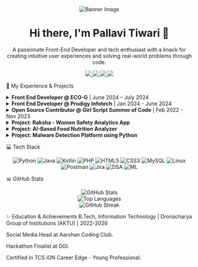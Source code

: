 <div align="center">

<!-- You can replace this with a custom banner image -->

<img src="https://www.google.com/search?q=https://placehold.co/1200x300/000000/FFFFFF%3Ftext%3DPallavi%2BTiwari" alt="Banner Image"/>

<h1>Hi there, I'm Pallavi Tiwari 👋</h1>

<p>A passionate Front-End Developer and tech enthusiast with a knack for creating intuitive user experiences and solving real-world problems through code.</p>

<div>
<a href="[https://www.linkedin.com/in/pallavi-tiwari-414ba4252/](https://www.linkedin.com/in/pallavi-tiwari-414ba4252/)" target="_blank">
<img src="https://www.google.com/search?q=https://img.shields.io/badge/linkedin-%25230077B5.svg%3F%26style%3Dfor-the-badge%26logo%3Dlinkedin%26logoColor%3Dwhite" />
</a>
<a href="https://www.google.com/search?q=https://leetcode.com/your-leetcode-profile/" target="_blank">
<img src="https://www.google.com/search?q=https://img.shields.io/badge/leetcode-FFA116%3Fstyle%3Dfor-the-badge%26logo%3Dleetcode%26logoColor%3Dblack" />
</a>
<a href="https://www.google.com/search?q=https://github.com/your-github-profile" target="_blank">
<img src="https://www.google.com/search?q=https://img.shields.io/badge/github-%2523121011.svg%3F%26style%3Dfor-the-badge%26logo%3Dgithub%26logoColor%3Dwhite" />
</a>
<a href="mailto:pallavitiwarime2003@gmail.com">
<img src="https://www.google.com/search?q=https://img.shields.io/badge/gmail-%2523D14836.svg%3F%26style%3Dfor-the-badge%26logo%3Dgmail%26logoColor%3Dwhite" />
</a>
</div>

</div>

🚀 My Experience & Projects
<details>
<summary><strong>Front End Developer @ ECO-G</strong> | June 2024 – July 2024</summary>
<br/>
<ul>
<li>Developed and managed websites with comprehensive step-by-step documentation.</li>
<li>Collaborated with a multi-domain team, gaining exposure to Back-End technologies and AWS.</li>
</ul>
</details>

<details>
<summary><strong>Front End Developer @ Prodigy Infotech</strong> | Jan 2024 - June 2024</summary>
<br/>
<ul>
<li>Contributed to a live project, showcasing strong UI/UX design skills as an Assistant Lead.</li>
<li>Demonstrated technical proficiency in front-end development and leadership as the Data Collector Team Lead.</li>
</ul>
</details>

<details>
<summary><strong>Open Source Contributor @ Girl Script Summer of Code</strong> | Feb 2022 - Nov 2023</summary>
<br/>
<ul>
<li>Actively contributed to global open-source projects.</li>
<li>Designed and developed major features for the 'Funschooling' online store. <a href="https://funschooling.in/">Website</a></li>
</ul>
</details>

<details>
<summary><strong>Project: Raksha - Women Safety Analytics App</strong></summary>
<br/>
<img src="https://www.google.com/search?q=https://placehold.co/600x300/3498db/ffffff%3Ftext%3DRaksha%2BApp%2BUI" alt="Raksha App"/>
<ul>
<li>A data-driven platform designed to enhance women’s safety through real-time monitoring, predictive analytics, and location-based insights. Features include high-risk zone identification, threat alerts, safer route recommendations, and emergency SOS functionality.</li>
</ul>
</details>

<details>
<summary><strong>Project: AI-Based Food Nutrition Analyzer</strong></summary>
<br/>
<img src="https://www.google.com/search?q=https://placehold.co/600x300/2ecc71/ffffff%3Ftext%3DAI%2BNutrition%2BAnalyzer" alt="AI Food Nutrition Analyzer"/>
<ul>
<li>A smart nutrition analyzer using Agentic AI to autonomously process food images and text, delivering accurate nutritional insights and real-time health recommendations.</li>
</ul>
</details>

<details>
<summary><strong>Project: Malware Detection Platform using Python</strong></summary>
<br/>
<img src="https://www.google.com/search?q=https://placehold.co/600x300/e74c3c/ffffff%3Ftext%3DMalware%2BDetection%2BPlatform" alt="Malware Detection Platform"/>
<ul>
<li>A platform to detect malware hidden within image files and GIFs. Protects against threats where attackers embed harmful code inside common image formats.</li>
</ul>
</details>

💻 Tech Stack
<div align="center">
<img src="https://www.google.com/search?q=https://img.shields.io/badge/Python-3776AB%3Fstyle%3Dfor-the-badge%26logo%3Dpython%26logoColor%3Dwhite" alt="Python" />
<img src="https://img.shields.io/badge/Java-ED8B00?style=for-the-badge&logo=openjdk&logoColor=white" alt="Java" />
<img src="https://www.google.com/search?q=https://img.shields.io/badge/Kotlin-7F52FF%3Fstyle%3Dfor-the-badge%26logo%3Dkotlin%26logoColor%3Dwhite" alt="Kotlin" />
<img src="https://www.google.com/search?q=https://img.shields.io/badge/PHP-777BB4%3Fstyle%3Dfor-the-badge%26logo%3Dphp%26logoColor%3Dwhite" alt="PHP" />
<img src="https://www.google.com/search?q=https://img.shields.io/badge/HTML5-E34F26%3Fstyle%3Dfor-the-badge%26logo%3Dhtml5%26logoColor%3Dwhite" alt="HTML5" />
<img src="https://www.google.com/search?q=https://img.shields.io/badge/CSS3-1572B6%3Fstyle%3Dfor-the-badge%26logo%3Dcss3%26logoColor%3Dwhite" alt="CSS3" />
<img src="https://img.shields.io/badge/MySQL-4479A1?style=for-the-badge&logo=mysql&logoColor=white" alt="MySQL" />
<img src="https://img.shields.io/badge/Linux-FCC624?style=for-the-badge&logo=linux&logoColor=black" alt="Linux" />
<img src="https://www.google.com/search?q=https://img.shields.io/badge/Postman-FF6C37%3Fstyle%3Dfor-the-badge%26logo%3Dpostman%26logoColor%3Dwhite" alt="Postman" />
<img src="https://www.google.com/search?q=https://img.shields.io/badge/Jira-0052CC%3Fstyle%3Dfor-the-badge%26logo%3Djira%26logoColor%3Dwhite" alt="Jira" />
<img src="https://www.google.com/search?q=https://img.shields.io/badge/Data%2520Structures%2520%26%2520Algorithms-blue%3Fstyle%3Dfor-the-badge" alt="DSA" />
<img src="https://www.google.com/search?q=https://img.shields.io/badge/Machine%2520Learning-orange%3Fstyle%3Dfor-the-badge" alt="ML" />
</div>

📊 GitHub Stats
<div align="center">
<img src="https://www.google.com/search?q=https://github-readme-stats.vercel.app/api%3Fusername%3Dyour-github-username%26show_icons%3Dtrue%26theme%3Ddracula%26include_all_commits%3Dtrue%26count_private%3Dtrue" alt="GitHub Stats" />
<br/>
<img src="https://www.google.com/search?q=https://github-readme-stats.vercel.app/api/top-langs/%3Fusername%3Dyour-github-username%26layout%3Dcompact%26theme%3Ddracula" alt="Top Languages" />
<br/>
<img src="https://www.google.com/search?q=https://github-readme-streak-stats.herokuapp.com/%3Fuser%3Dyour-github-username%26theme%3Ddracula" alt="GitHub Streak" />
</div>

✨ Education & Achievements
B.Tech, Information Technology | Dronacharya Group of Institutions (AKTU) | 2022-2026

Social Media Head at Aarohan Coding Club.

Hackathon Finalist at DGI.

Certified in TCS iON Career Edge - Young Professional.
